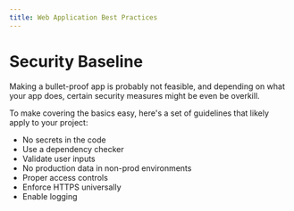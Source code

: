 ```yaml
---
title: Web Application Best Practices
---
```


# Security Baseline
Making a bullet-proof app is probably not feasible, and depending on what your app does, certain security measures might be even be overkill.

To make covering the basics easy, here's a set of guidelines that likely apply to your project:

* No secrets in the code
* Use a dependency checker
* Validate user inputs
* No production data in non-prod environments
* Proper access controls
* Enforce HTTPS universally
* Enable logging




